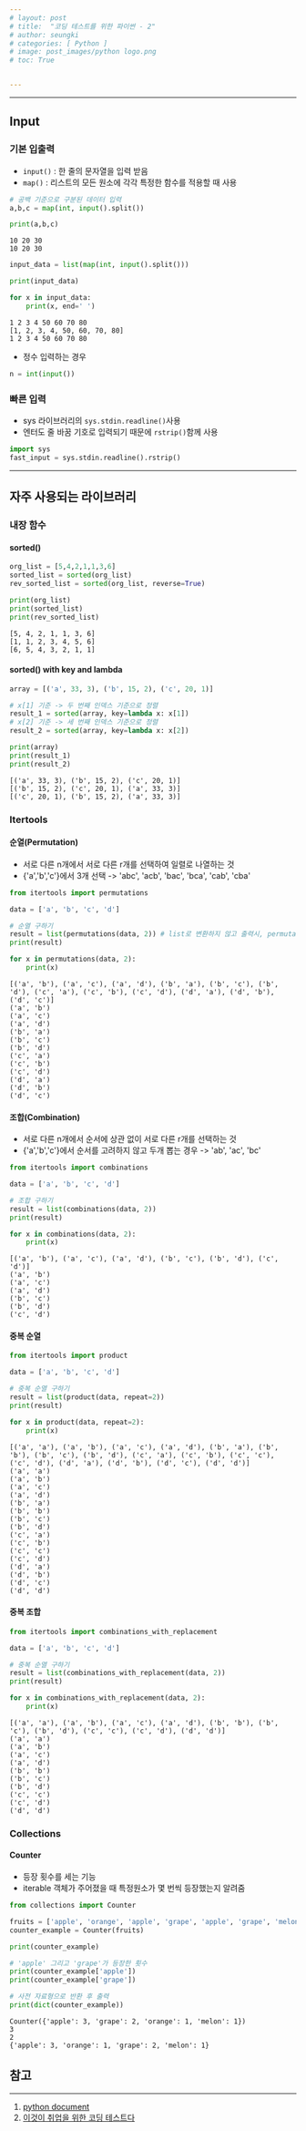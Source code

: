 ```yaml
---
# layout: post
# title:  "코딩 테스트를 위한 파이썬 - 2"
# author: seungki
# categories: [ Python ]
# image: post_images/python logo.png
# toc: True


---
```


---

## Input

### 기본 입출력

* ```input()``` : 한 줄의 문자열을 입력 받음
* ```map()``` : 리스트의 모든 원소에 각각 특정한 함수를 적용할 때 사용

```python
# 공백 기준으로 구분된 데이터 입력
a,b,c = map(int, input().split())

print(a,b,c)
```

```
10 20 30
10 20 30
```

```python
input_data = list(map(int, input().split()))

print(input_data)

for x in input_data:
    print(x, end=' ')
```

```
1 2 3 4 50 60 70 80
[1, 2, 3, 4, 50, 60, 70, 80]
1 2 3 4 50 60 70 80
```

* 정수 입력하는 경우

```python
n = int(input())
```

### 빠른 입력

* sys 라이브러리의 ```sys.stdin.readline()```사용
* 엔터도 줄 바꿈 기호로 입력되기 때문에 ```rstrip()```함께 사용

```python
import sys
fast_input = sys.stdin.readline().rstrip()
```

---

## 자주 사용되는 라이브러리

### 내장 함수

#### sorted()

```python
org_list = [5,4,2,1,1,3,6]
sorted_list = sorted(org_list)
rev_sorted_list = sorted(org_list, reverse=True)

print(org_list)
print(sorted_list)
print(rev_sorted_list)
```

```
[5, 4, 2, 1, 1, 3, 6]
[1, 1, 2, 3, 4, 5, 6]
[6, 5, 4, 3, 2, 1, 1]
```

#### sorted() with key and lambda

```python
array = [('a', 33, 3), ('b', 15, 2), ('c', 20, 1)]

# x[1] 기준 -> 두 번째 인덱스 기준으로 정렬
result_1 = sorted(array, key=lambda x: x[1])
# x[2] 기준 -> 세 번째 인덱스 기준으로 정렬
result_2 = sorted(array, key=lambda x: x[2])

print(array)
print(result_1)
print(result_2)
```

```
[('a', 33, 3), ('b', 15, 2), ('c', 20, 1)]
[('b', 15, 2), ('c', 20, 1), ('a', 33, 3)]
[('c', 20, 1), ('b', 15, 2), ('a', 33, 3)]
```



### Itertools

#### 순열(Permutation)

* 서로 다른 n개에서 서로 다른 r개를 선택하여 일렬로 나열하는 것
* {'a','b','c'}에서 3개 선택 -> 'abc', 'acb', 'bac', 'bca', 'cab', 'cba'

```python
from itertools import permutations

data = ['a', 'b', 'c', 'd']

# 순열 구하기
result = list(permutations(data, 2)) # list로 변환하지 않고 출력시, permutation object의 인스턴스로 나옴
print(result)

for x in permutations(data, 2):
    print(x)
```

```
[('a', 'b'), ('a', 'c'), ('a', 'd'), ('b', 'a'), ('b', 'c'), ('b', 'd'), ('c', 'a'), ('c', 'b'), ('c', 'd'), ('d', 'a'), ('d', 'b'), ('d', 'c')]
('a', 'b')
('a', 'c')
('a', 'd')
('b', 'a')
('b', 'c')
('b', 'd')
('c', 'a')
('c', 'b')
('c', 'd')
('d', 'a')
('d', 'b')
('d', 'c')
```

#### 조합(Combination)

* 서로 다른 n개에서 순서에 상관 없이 서로 다른 r개를 선택하는 것
* {'a','b','c'}에서 순서를 고려하지 않고 두개 뽑는 경우 -> 'ab', 'ac', 'bc'

```python
from itertools import combinations

data = ['a', 'b', 'c', 'd']

# 조합 구하기
result = list(combinations(data, 2))
print(result)

for x in combinations(data, 2):
    print(x)
```

```
[('a', 'b'), ('a', 'c'), ('a', 'd'), ('b', 'c'), ('b', 'd'), ('c', 'd')]
('a', 'b')
('a', 'c')
('a', 'd')
('b', 'c')
('b', 'd')
('c', 'd')
```

#### 중복 순열

```python
from itertools import product

data = ['a', 'b', 'c', 'd']

# 중복 순열 구하기
result = list(product(data, repeat=2))
print(result)

for x in product(data, repeat=2):
    print(x)
```

```
[('a', 'a'), ('a', 'b'), ('a', 'c'), ('a', 'd'), ('b', 'a'), ('b', 'b'), ('b', 'c'), ('b', 'd'), ('c', 'a'), ('c', 'b'), ('c', 'c'), ('c', 'd'), ('d', 'a'), ('d', 'b'), ('d', 'c'), ('d', 'd')]
('a', 'a')
('a', 'b')
('a', 'c')
('a', 'd')
('b', 'a')
('b', 'b')
('b', 'c')
('b', 'd')
('c', 'a')
('c', 'b')
('c', 'c')
('c', 'd')
('d', 'a')
('d', 'b')
('d', 'c')
('d', 'd')
```

#### 중복 조합

```python
from itertools import combinations_with_replacement

data = ['a', 'b', 'c', 'd']

# 중복 순열 구하기
result = list(combinations_with_replacement(data, 2))
print(result)

for x in combinations_with_replacement(data, 2):
    print(x)
```

```
[('a', 'a'), ('a', 'b'), ('a', 'c'), ('a', 'd'), ('b', 'b'), ('b', 'c'), ('b', 'd'), ('c', 'c'), ('c', 'd'), ('d', 'd')]
('a', 'a')
('a', 'b')
('a', 'c')
('a', 'd')
('b', 'b')
('b', 'c')
('b', 'd')
('c', 'c')
('c', 'd')
('d', 'd')
```

### Collections

#### Counter

* 등장 횟수를 세는 기능
* iterable 객체가 주어졌을 때 특정원소가 몇 번씩 등장했는지 알려줌

```python
from collections import Counter

fruits = ['apple', 'orange', 'apple', 'grape', 'apple', 'grape', 'melon']
counter_example = Counter(fruits)

print(counter_example)

# 'apple' 그리고 'grape'가 등장한 횟수
print(counter_example['apple'])
print(counter_example['grape'])

# 사전 자료형으로 반환 후 출력
print(dict(counter_example))
```

```
Counter({'apple': 3, 'grape': 2, 'orange': 1, 'melon': 1})
3
2
{'apple': 3, 'orange': 1, 'grape': 2, 'melon': 1}
```



## 참고

---

1. [python document](https://docs.python.org/ko/3/library/itertools.html)
2. [이것이 취업을 위한 코딩 테스트다](https://www.youtube.com/watch?v=m-9pAwq1o3w&list=PLRx0vPvlEmdAghTr5mXQxGpHjWqSz0dgC&t=2921s)

